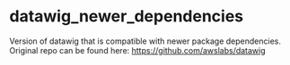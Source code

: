 # datawig_newer_dependencies
Version of datawig that is compatible with newer package dependencies. 
Original repo can be found here: https://github.com/awslabs/datawig
